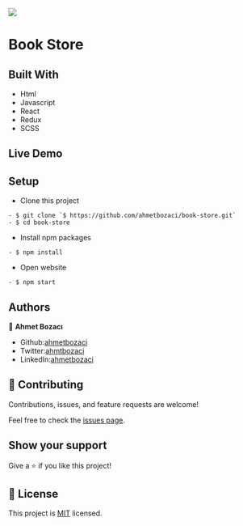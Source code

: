 ![](https://img.shields.io/badge/Microverse-blueviolet)

# Book Store
<!--I use react step by step -->
<!-- ![image](image.gif) -->
## Built With

- Html
- Javascript
- React
- Redux
- SCSS

## Live Demo

<!-- - [Math Magicians-Netlify](https://math-magicians-react.netlify.app/)
- [Math Magicians-Heroku](https://mathmagician-react-app.herokuapp.com/) -->

## Setup
- Clone this project
```
- $ git clone `$ https://github.com/ahmetbozaci/book-store.git`
- $ cd book-store
```
- Install npm packages
```
- $ npm install
```
- Open website
```
- $ npm start
```
## Authors

👤 **Ahmet Bozacı**
- Github:[ahmetbozaci](https://github.com/ahmetbozaci)
- Twitter:[ahmtbozaci](https://twitter.com/ahmtbozaci)
- LinkedIn:[ahmetbozaci](https://www.linkedin.com/in/ahmetbozaci/)
## 🤝 Contributing

Contributions, issues, and feature requests are welcome!

Feel free to check the [issues page](../../issues/).

## Show your support

Give a ⭐️ if you like this project!

## 📝 License

This project is [MIT](./LICENCE) licensed.